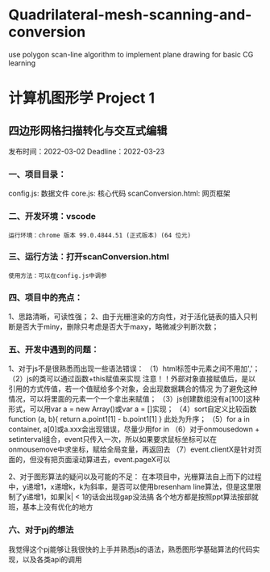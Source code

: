 # Quadrilateral-mesh-scanning-and-conversion
use polygon scan-line algorithm to implement plane drawing for basic CG learning

# 计算机图形学 Project 1
## 四边形网格扫描转化与交互式编辑
发布时间：2022-03-02
Deadline：2022-03-23

### 一、项目目录：
config.js: 数据文件
core.js: 核心代码
scanConversion.html: 网页框架

### 二、开发环境：vscode
    运行环境：chrome 版本 99.0.4844.51 (正式版本) (64 位元)

### 三、运行方法：打开scanConversion.html
    使用方法：可以在config.js中调参

### 四、项目中的亮点：
1、思路清晰，可读性强；
2、由于光栅渲染的方向性，对于活化链表的插入只判断是否大于miny，删除只考虑是否大于maxy，略微减少判断次数；

### 五、开发中遇到的问题：
1、对于js不是很熟悉而出现一些语法错误：
    （1）html标签中元素之间不用加','；
    （2）js的类可以通过函数+this赋值来实现
        注意！！外部对象直接赋值后，是以引用的方式传值，若一个值赋给多个对象，会出现数据耦合的情况
        为了避免这种情况，可以将里面的元素一个一个拿出来赋值；
    （3）js创建数组没有a[100]这种形式，可以用var a = new Array()或var a = []实现；
    （4）sort自定义比较函数function (a, b){ return a.point1[1] - b.point1[1] } 此处为升序；
    （5）for a in container, a[0]或a.xxx会出现错误，尽量少用for in
    （6）对于onmousedown + setinterval组合，event只传入一次，所以如果要求鼠标坐标可以在onmousemove中求坐标，赋给全局变量，再返回去
    （7）event.clientX是针对页面的，但没有把页面滚动算进去，event.pageX可以

2、对于图形算法的疑问以及可能的不足：
    在本项目中，光栅算法自上而下的过程中，y递增1，x递增k，k为斜率，是否可以使用bresenham line算法，但是这里限制了y递增1，如果|k| < 1的话会出现gap没法搞
    各个地方都是按照ppt算法按部就班，基本上没有优化的地方

### 六、对于pj的想法
我觉得这个pj能够让我很快的上手并熟悉js的语法，熟悉图形学基础算法的代码实现，以及各类api的调用
